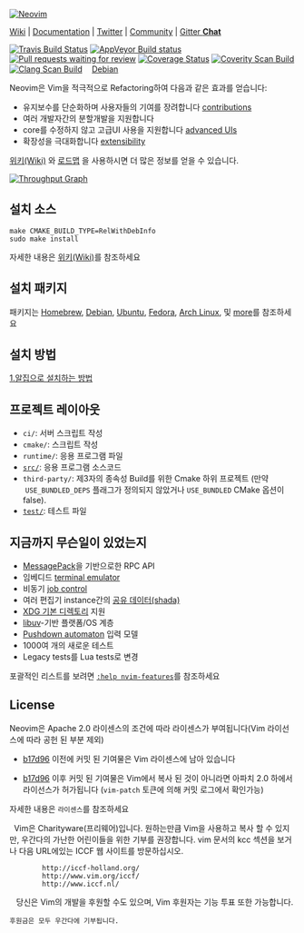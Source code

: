 [![Neovim](https://raw.githubusercontent.com/neovim/neovim.github.io/master/logos/neovim-logo-600x173.png)](https://neovim.io)

[Wiki](https://github.com/jms8732/teamproject/wiki) |
[Documentation](https://neovim.io/doc) |
[Twitter](https://twitter.com/Neovim) |
[Community](https://neovim.io/community/) |
[Gitter **Chat**](https://gitter.im/neovim/neovim)

[![Travis Build Status](https://travis-ci.org/neovim/neovim.svg?branch=master)](https://travis-ci.org/neovim/neovim)
[![AppVeyor Build status](https://ci.appveyor.com/api/projects/status/urdqjrik5u521fac/branch/master?svg=true)](https://ci.appveyor.com/project/neovim/neovim/branch/master)
[![Pull requests waiting for review](https://badge.waffle.io/neovim/neovim.svg?label=RFC&title=RFCs)](https://waffle.io/neovim/neovim)
[![Coverage Status](https://img.shields.io/coveralls/neovim/neovim.svg)](https://coveralls.io/r/neovim/neovim)
[![Coverity Scan Build](https://scan.coverity.com/projects/2227/badge.svg)](https://scan.coverity.com/projects/2227)
[![Clang Scan Build](https://neovim.io/doc/reports/clang/badge.svg)](https://neovim.io/doc/reports/clang)
<a href="https://buildd.debian.org/neovim"><img src="https://www.debian.org/logos/openlogo-nd-25.png" width="13" height="15">Debian</a>

Neovim은 Vim을 적극적으로 Refactoring하여 다음과 같은 효과를 얻습니다:

- 유지보수를 단순화하며 사용자들의 기여를 장려합니다 [contributions](CONTRIBUTING.md)
- 여러 개발자간의 분할개발을 지원합니다
- core를 수정하지 않고 고급UI 사용을 지원합니다 [advanced UIs] 
- 확장성을 극대화합니다 [extensibility](https://github.com/neovim/neovim/wiki/Plugin-UI-architecture)

[위키(Wiki)](https://github.com/jms8732/teamproject/wiki/소개) 와 [로드맵]
을 사용하시면 더 많은 정보를 얻을 수 있습니다.

[![Throughput Graph](https://graphs.waffle.io/neovim/neovim/throughput.svg)](https://waffle.io/neovim/neovim/metrics)

설치 소스
-------------------

    make CMAKE_BUILD_TYPE=RelWithDebInfo
    sudo make install

 자세한 내용은 [위키(Wiki)](https:/github.com/neovim/neovim/wiki/Building-Neovim)를 참조하세요
 
설치 패키지
--------------------

패키지는 [Homebrew], [Debian], [Ubuntu], [Fedora], [Arch Linux], 및
[more](https://github.com/neovim/neovim/wiki/Installing-Neovim)를 참조하세요

설치 방법
--------------------
[1.알집으로 설치하는 방법](https:/github.com/jms8732/teamproject/src/알집으로다운받는방법-1.pdf)


프로젝트 레이아웃
--------------

- `ci/`: 서버 스크립트 작성
- `cmake/`: 스크립트 작성
- `runtime/`: 응용 프로그램 파일
- [`src/`](src/nvim/README.md): 응용 프로그램 소스코드
- `third-party/`: 제3자의 종속성 Build를 위한 Cmake 하위 프로젝트 (만약
  `USE_BUNDLED_DEPS` 플래그가 정의되지 않았거나 `USE_BUNDLED` CMake 옵션이 false).
- [`test/`](test/README.md): 테스트 파일

지금까지 무슨일이 있었는지
-----------------------

- [MessagePack](https://msgpack.org)을 기반으로한 RPC API
- 임베디드 [terminal emulator](https://neovim.io/doc/user/nvim_terminal_emulator.html)
- 비동기 [job control](https://github.com/neovim/neovim/pull/2247)
- 여러 편집기 instance간의 [공유 데이터(shada)](https://github.com/neovim/neovim/pull/2506)
- [XDG 기본 디렉토리](https://github.com/neovim/neovim/pull/3470) 지원
- [libuv](https://github.com/libuv/libuv/)-기반 플랫폼/OS 계층
- [Pushdown automaton](https://github.com/neovim/neovim/pull/3413) 입력 모델
- 1000여 개의 새로운 테스트
- Legacy tests를 Lua tests로 변경

포괄적인 리스트를 보려면 [`:help nvim-features`][nvim-features]를 참조하세요

License
-------

Neovim은 Apache 2.0 라이센스의 조건에 따라 라이센스가 부여됩니다(Vim 라이선스에 따라 공헌 된 부분 제외)

- [b17d96][license-commit] 이전에 커밋 된 기여물은 Vim 라이센스에 남아 있습니다

- [b17d96][license-commit] 이후 커밋 된 기여물은 Vim에서 복사 된 것이 아니라면 아파치 2.0 하에서 라이선스가 허가됩니다 (`vim-patch` 토큰에 의해 커밋 로그에서 확인가능)

 자세한 내용은 `라이센스`를 참조하세요

   Vim은 Charityware(프리웨어)입니다. 원하는만큼 Vim을 사용하고 복사 할 수 있지만, 
   우간다의 가난한 어린이들을 위한 기부를 권장합니다. 
   vim 문서의 kcc 섹션을 보거나 다음 URL에있는 ICCF 웹 사이트를 방문하십시오.

            http://iccf-holland.org/
            http://www.vim.org/iccf/
            http://www.iccf.nl/

    당신은 Vim의 개발을 후원할 수도 있으며, Vim 후원자는 기능 투표 또한 가능합니다. 
    
    후원금은 모두 우간다에 기부됩니다.

[license-commit]: https://github.com/neovim/neovim/commit/b17d9691a24099c9210289f16afb1a498a89d803
[nvim-features]: https://neovim.io/doc/user/vim_diff.html#nvim-features
[로드맵]: https://neovim.io/roadmap/
[advanced UIs]: https://github.com/neovim/neovim/wiki/Related-projects#gui-projects
[Homebrew]: https://github.com/neovim/homebrew-neovim#installation
[Debian]: https://packages.debian.org/testing/neovim
[Ubuntu]: http://packages.ubuntu.com/search?keywords=neovim
[Fedora]: https://admin.fedoraproject.org/pkgdb/package/rpms/neovim
[Arch Linux]: https://www.archlinux.org/packages/?q=neovim

<!-- vim: set tw=80: -->
